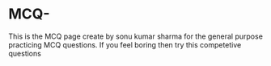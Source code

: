 # MCQ-
This is the MCQ page create by sonu kumar sharma for the general purpose practicing MCQ questions. If you feel boring then try this competetive questions

